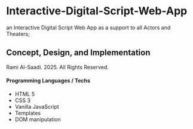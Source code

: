 # Interactive-Digital-Script-Web-App

 an Interactive Digital Script Web App as a support to all Actors and Theaters; 
 
 ## Concept, Design, and Implementation
 Rami Al-Saadi. 2025. All Rights Reserved.

 #### Programming Languages / Techs
 - HTML 5
 - CSS 3
 - Vanilla JavaScript
 - Templates
 - DOM manipulation
